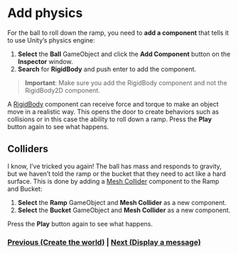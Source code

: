 # Add physics

For the ball to roll down the ramp, you need to **add a component** that tells it to use Unity’s physics engine:

1. **Select** the **Ball** GameObject and click the **Add Component** button on the **Inspector** window.
2. **Search** for **RigidBody** and push enter to add the component.

> **Important**: Make sure you add the RigidBody component and not the RigidBody2D component. 

A [RigidBody](https://docs.unity3d.com/Manual/class-Rigidbody.html) component can receive force and torque to make an object move in a realistic way. This opens the door to create behaviors such as collisions or in this case the ability to roll down a ramp. Press the **Play** button again to see what happens.

## Colliders

I know, I’ve tricked you again! The ball has mass and responds to gravity, but we haven’t told the ramp or the bucket that they need to act like a hard surface. This is done by adding a [Mesh Collider](https://docs.unity3d.com/Manual/CollidersOverview.html) component to the Ramp and Bucket:

1. **Select** the **Ramp** GameObject and **Mesh Collider** as a new component.
2. **Select** the **Bucket** GameObject and **Mesh Collider** as a new component.

Press the **Play** button again to see what happens.

### [Previous (Create the world)](./pt2-create-the-world.md)    |     [Next (Display a message)](./pt4-display-a-message.md)